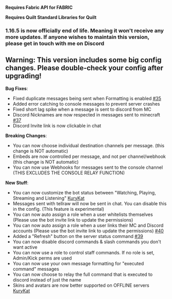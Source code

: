 **Requires Fabric API for FABRIC**

**Requires Quilt Standard Libraries for Quilt**

### 1.16.5 is now officially end of life. Meaning it won't receive any more updates. If anyone wishes to maintain this version, please get in touch with me on Discord

## Warning: This version includes some big config changes. Please double-check your config after upgrading!

**Bug Fixes**:

* Fixed duplicate messages being sent when Formatting is enabled [#35](https://github.com/hypherionmc/sdlink/issues/35)
* Added error catching to console messages to prevent server crashes
* Fixed short lag spike when a message is sent to discord from MC
* Discord Nicknames are now respected in messages sent to minecraft [#37](https://github.com/hypherionmc/sdlink/issues/37)
* Discord Invite link is now clickable in chat

**Breaking Changes**:

* You can now choose individual destination channels per message. (this change is NOT automatic)
* Embeds are now controlled per message, and not per channel/webhook (this change is NOT automatic)
* You can now use Webhooks for messages sent to the console channel (THIS EXCLUDES THE CONSOLE RELAY FUNCTION)

**New Stuff**:

* You can now customize the bot status between "Watching, Playing, Streaming and Listening" [KuryKat](https://github.com/hypherionmc/sdlink-lib/pull/4)
* Messages sent with tellraw will now be sent in chat. You can disable this in the config. (This feature is experimental)
* You can now auto assign a role when a user whitelists themselves (Please use the bot invite link to update the permissions)
* You can now auto assign a role when a user links their MC and Discord accounts (Please use the bot invite link to update the permissions) [#40](https://github.com/hypherionmc/sdlink/issues/40)
* Added a "Refresh" button on the server status command [#39](https://github.com/hypherionmc/sdlink/issues/39)
* You can now disable discord commands & slash commands you don't want active
* You can now use a role to control staff commands. If no role is set, Admin/Kick perms are used
* You can now use your own message formatting for "executed command" messages
* You can now choose to relay the full command that is executed to discord instead of just the name
* Skins and avatars are now better supported on OFFLINE servers [KuryKat](https://github.com/hypherionmc/sdlink-lib/pull/3)
